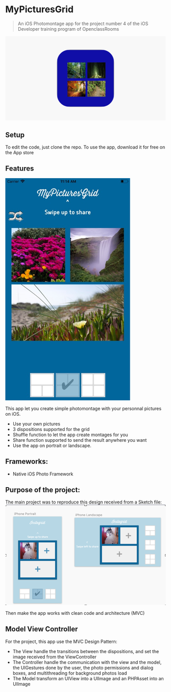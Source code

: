# MyPicturesGrid

> An iOS Photomontage app for the project number 4 of the iOS Developer training program of OpenclassRooms

<a href="https://apps.apple.com/us/app/mypicturesgrid/id1460604439"><img src="https://github.com/Nicotrz/instagrid/blob/master/1200x630wa.png?raw=true" title="MyPicturesGrid" alt="Nicotrz"></a>
<!-- [![FVCproductions](https://github.com/Nicotrz/instagrid/blob/master/1200x630wa.png?raw=true)](https://github.com/Nicotrz) -->

## Setup

To edit the code, just clone the repo.
To use the app, download it for free on the App store

## Features

<img src="https://github.com/Nicotrz/instagrid/blob/master/392x696bb.jpg?raw=true" title="MyPicturesGrid" alt="Nicotrz">

This app let you create simple photomontage with your personnal pictures on iOS.

- Use your own pictures
- 3 dispositions supported for the grid
- Shuffle function to let the app create montages for you
- Share function supported to send the result anywhere you want
- Use the app on portrait or landscape.

## Frameworks:

- Native iOS Photo Framework

## Purpose of the project:

The main project was to reproduce this design received from a Sketch file:
<img src="https://github.com/Nicotrz/instagrid/blob/master/Capture%20d’écran%202019-11-20%20à%2021.31.34.png?raw=true" title="MyPicturesGrid" alt="Nicotrz">

Then make the app works with clean code and architecture (MVC)

## Model View Controller

For the project, this app use the MVC Design Pattern:
- The View handle the transitions between the dispositions, and set the image received from the ViewController
- The Controller handle the communication with the view and the model, the UIGestures done by the user, the photo permissions and dialog boxes, and multithreading for background photos load
- The Model  transform an UIView into a UIImage and an PHPAsset into an UIImage
